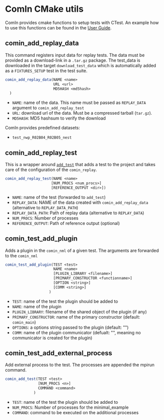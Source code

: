 # ComIn CMake utils

ComIn provides cmake functions to setup tests with CTest. An example
how to use this functions can be found in the [User Guide](user_guide.md).

## comin_add_replay_data
This command registers input data for replay tests. The data must be provided as a download-link in a `.tar.gz` package.
The test_data is downloaded in the target `download_test_data` which is automatically added as a `FIXTURES_SETUP` test in the test suite.
```cmake
comin_add_replay_data(NAME <name>
                      URL <url>
                      MD5HASH <md5hash>
  )
```
- `NAME`: name of the data. This name must be passed as `REPLAY_DATA` argument to `comin_add_replay_test`
- `URL`: download url of the data. Must be a compressed tarball (`tar.gz`).
- `MD5HASH`: MD5 hashsum to verify the download

ComIn provides predefined datasets:
- `test_nwp_R02B04_R02B05_nest`


## comin_add_replay_test
This is a wrapper around [`add_test`](https://cmake.org/cmake/help/latest/command/add_test.html)
that adds a test to the project and takes care of the configuration of the `comin_replay`.

```cmake
comin_add_replay_test(NAME <name>
                     [NUM_PROCS <num_procs>]
                     [REFERENCE_OUTPUT <dir>])
```
- `NAME`: name of the test (forwarded to `add_test`)
- `REPLAY_DATA`: NAME of the data created with `comin_add_replay_data` (alternative to `REPLAY_DATA_PATH`)
- `REPLAY_DATA_PATH`: Path of replay data (alternative to `REPLAY_DATA`)
- `NUM_PROCS`: Number of processes
- `REFERENCE_OUTPUT`: Path of reference output (optional)


## comin_test_add_plugin
Adds a plugin in the `comin_nml` of a given test. The arguments are forwarded to the `comin_nml`
```cmake
comin_test_add_plugin(TEST <test>
                      NAME <name>
                      [PLUGIN_LIBRARY <filename>]
                      [PRIMARY_CONSTRUCTOR <functionname>]
                      [OPTION <string>]
                      [COMM <string>]
                    )
```
- `TEST`: name of the test the plugin should be added to
- `NAME`: name of the plugin
- `PLUGIN_LIBRARY`: filename of the shared object of the plugin (if any)
- `PRIMARY_CONSTRUCTOR`: name of the primary constructor (default: `comin_main`)
- `OPTIONS`: a options string passed to the plugin (default: "")
- `COMM`: name of the plugin communicator (defualt: "", meaning no communicator is created for the plugin)

## comin_test_add_external_process
Add external process to the test. The processes are appended the mpirun command.
```cmake
comin_add_test(TEST <test>
               [NUM_PROCS <n>]
               COMMAND <command>
             )
```
- `TEST`: name of the test the plugin should be added to
- `NUM_PROCS`: Number of processes for the minimal_example
- `COMMAND`: command to be executed on the additional processes
